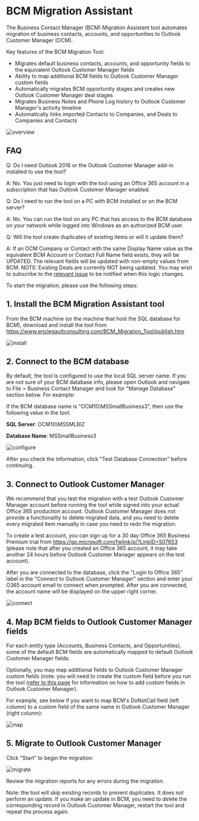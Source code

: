 # BCM Migration Assistant
The Business Contact Manager (BCM) Migration Assistant tool automates migration of business contacts, accounts, and opportunities to Outlook Customer Manager (OCM). 
 
Key features of the BCM Migration Tool:
 
*	Migrates default business contacts, accounts, and opportunity fields to the equivalent Outlook Customer Manager fields
*	Ability to map additional BCM fields to Outlook Customer Manager custom fields
*	Automatically migrates BCM opportunity stages and creates new Outlook Customer Manager deal stages 
*	Migrates Business Notes and Phone Log history to Outlook Customer Manager's activity timeline
* Automatically links imported Contacts to Companies, and Deals to Companies and Contacts

![overview](https://www.ericlegaultconsulting.com/BCM_Migration_Tool/git_images/overview.png)

## FAQ

Q: Do I need Outlook 2016 or the Outlook Customer Manager add-in installed to use the tool?

A: No. You just need to login with the tool using an Office 365 account in a subscription that has Outlook Customer Manager enabled.

Q: Do I need to run the tool on a PC with BCM installed or on the BCM server?

A: No. You can run the tool on any PC that has access to the BCM database on your network while logged into Windows as an authorized BCM user.

Q: Will the tool create duplicates of existing items or will it update them?

A: If an OCM Company or Contact with the same Display Name value as the equivalent BCM Account or Contact Full Name field exists, they will be UPDATED. The relevant fields will be updated with non-empty values from BCM. NOTE: Existing Deals are currently NOT being updated. You may wish to subscribe to the [relevant issue](https://github.com/elegault/BCMMigrationAssistant/issues/2) to be notified when this logic changes.
 
To start the migration, please use the following steps:
 
## 1.	Install the BCM Migration Assistant tool
From the BCM machine (or the machine that host the SQL database for BCM), download and install the tool from https://www.ericlegaultconsulting.com/BCM_Migration_Tool/publish.htm

![install](https://www.ericlegaultconsulting.com/BCM_Migration_Tool/git_images/install2.png)
  
## 2.	Connect to the BCM database 
 
By default, the tool is configured to use the  local SQL server name. If you are not sure of your BCM database info, please open Outlook and navigate to File > Business Contact Manager  and look for "Manage Database" section below. For example:
 
If the BCM database name is "OCM10\MSSmallBusiness3", then use the following value in the tool:

**SQL Server**: OCM10\MSSMLBIZ

**Database Name**: MSSmallBusiness3

![configure](https://www.ericlegaultconsulting.com/BCM_Migration_Tool/git_images/configure.png)

After you check the information, click "Test Database Connection" before continuing.
 
## 3.	Connect to Outlook Customer Manager
 
We recommend that you test the migration with a test Outlook Customer Manager account before running the tool while signed into your actual Office 365 production account. Outlook Customer Manager does not provide a functionality to delete migrated data, and you need to delete every migrated item manually in case you need to redo the migration.
 
To create a test account, you can sign up for a 30 day Office 365 Business Premium trial from https://go.microsoft.com/fwlink/p/?LinkID=507653 (please note that after you created an Office 365 account, it may take another 24 hours before Outlook Customer Manager appears on the test account).
 
After you are connected to the database, click the "Login to Office 365" label in the "Connect to Outlook Customer Manager" section and enter your O365 account email to connect when prompted. After you are connected, the account name will be displayed on the upper right corner.

![connect](https://www.ericlegaultconsulting.com/BCM_Migration_Tool/git_images/connect.png)
 
## 4.	Map BCM fields to Outlook Customer Manager fields
 
For each entity type (Accounts, Business Contacts, and Opportunities), some of the default BCM fields are automatically mapped to default Outlook Customer Manager fields. 
 
Optionally, you may map additional fields to Outlook Customer Manager custom fields (note: you will need to create the custom field before you run the tool ([refer to this page](https://techcommunity.microsoft.com/t5/Outlook-Blog/Make-Outlook-Customer-Manager-your-own/ba-p/81208) for information on how to add custom fields in Outlook Customer Manager). 
 
For example, see below if you want to map BCM's DoNotCall field (left column) to a custom field of the same name in Outlook Customer Manager (right column):

![map](https://www.ericlegaultconsulting.com/BCM_Migration_Tool/git_images/map.png)
  
## 5.	Migrate to Outlook Customer Manager
 
Click "Start" to begin the migration:

![migrate](https://www.ericlegaultconsulting.com/BCM_Migration_Tool/git_images/migrate.png)



Review the migration reports for any errors during the migration.
 
Note: the tool will skip existing records to prevent duplicates. It does not perform an update. If you make an update in BCM, you need to delete the corresponding record in Outlook Customer Manager, restart the tool and repeat the process again.
